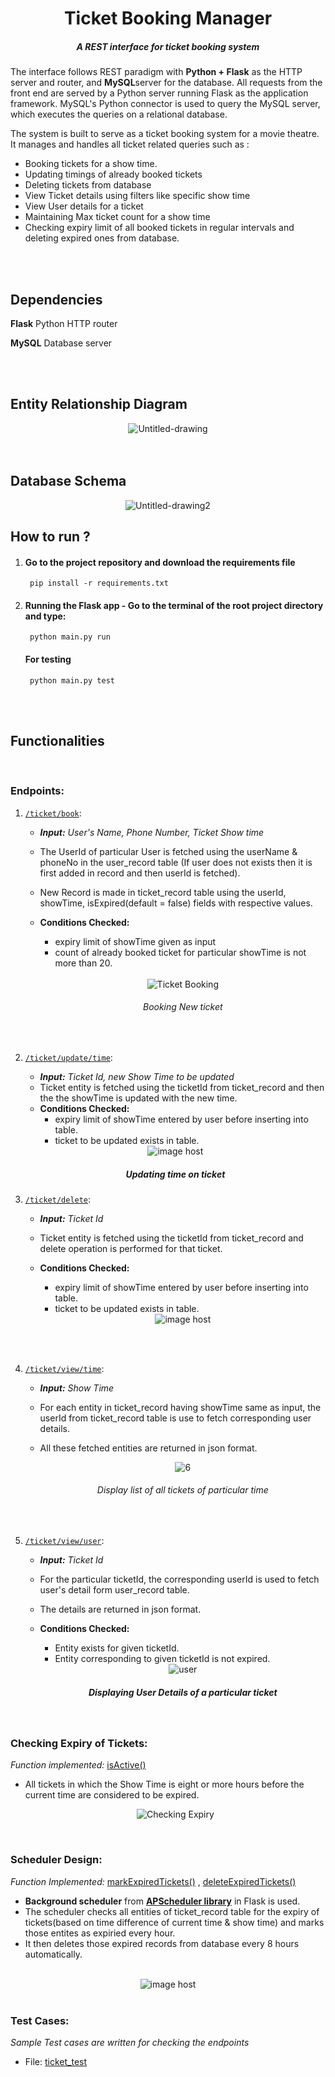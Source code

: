 <h1 align = center> Ticket Booking Manager</h1>
<h5 align = center>A REST interface for ticket booking system</h5>
The interface follows REST paradigm with <b>Python + Flask</B> as the HTTP server and router, and <b>MySQL</b>server for the database. All requests from the front end are served by a Python server running Flask as the application framework. MySQL's Python connector is used to query the MySQL server, which executes the queries on a relational database.

The system is built to serve as a ticket booking system for a movie theatre. It manages and handles all ticket related queries such as :
<ul>
<li>	Booking tickets for a show time.
<li>	Updating timings of already booked tickets
<li>	Deleting tickets from database
<li>   	View Ticket details using filters like specific show time
<li>	View User details for a ticket
<li>	Maintaining  Max ticket count for a show time
<li>	Checking expiry limit of all booked tickets in regular intervals and deleting expired ones from database. 
</ul>  
 
 <br>
 
 <br>
  
## Dependencies
**Flask** Python HTTP router

**MySQL** Database server

<br>
<br>

  
 ##  Entity Relationship Diagram
 <div align="center">
	
 <img src="https://i.ibb.co/MSkpsYG/Untitled-drawing.png" alt="Untitled-drawing" border="0">

</div>
 
 <br>
 <br>
 
 ## Database Schema
 <div align="center">

<img src="https://i.ibb.co/2sQz2TB/Untitled-drawing2.png" alt="Untitled-drawing2" border="0">

</div>

## How to run ?
1. #### Go to the project repository and download the requirements file 
		pip install -r requirements.txt
2. #### Running the Flask app - Go to the terminal of the root project directory and type:
		python main.py run

   #### For testing
   		python main.py test

<br>

<br>

## Functionalities

<br>

### Endpoints:

 1.  [`/ticket/book`](https://github.com/anviti06/Ticket-Booking-System-API/blob/61da8f906b3ddb4c38ce65b03ac43de687fd1550/app/controller/ticket_api.py#L20):  
	 - ***Input:** User's Name, Phone Number, Ticket Show time*
	 -  The UserId of particular User is fetched using the userName & phoneNo in the user_record table (If user does not exists then it is first added in record and then userId is fetched).
	 - New Record is made in ticket_record table using the userId, showTime, isExpired(default = false) fields with respective values.
	 - **Conditions Checked:** 
		 - expiry limit of showTime given as input
		 - count of already booked ticket for particular showTime is not more than 20.  

		<br>
		<div align="center">
		
		<img src="https://i.ibb.co/580Tstr/1.png" alt="Ticket Booking" border="0" title = " Ticket Booking" >
		
		<h6 align = center >Booking New ticket</h6>
		</div>

		<br>
		

 2. [`/ticket/update/time`](https://github.com/anviti06/Ticket-Booking-System-API/blob/61da8f906b3ddb4c38ce65b03ac43de687fd1550/app/controller/ticket_api.py#L37):
	 - ***Input:** Ticket Id, new Show Time to be updated*
	 -  Ticket entity is fetched using the ticketId from ticket_record and then the the showTime is updated with the new time.
	 - **Conditions Checked:** 
		 - expiry limit of showTime entered by user before inserting into table.
		 - ticket to be updated exists in table.  
		
	<div align="center">
		
	<img src="https://images2.imgbox.com/17/03/NZGYE0Ac_o.png" alt="image host"/>
	
	<h5> Updating time on ticket
		
	</div>
		 
	 
 3. [`/ticket/delete`](https://github.com/anviti06/Ticket-Booking-System-API/blob/61da8f906b3ddb4c38ce65b03ac43de687fd1550/app/controller/ticket_api.py#L53):
	 - ***Input:** Ticket Id*
	 -  Ticket entity is fetched using the ticketId from ticket_record and delete operation is performed for that ticket.
	 - **Conditions Checked:** 
		 - expiry limit of showTime entered by user before inserting into table.
		 - ticket to be updated exists in table.  
		 
		 <div align ="center">
		 
		 <img src="https://images2.imgbox.com/c5/11/Po0LHqFZ_o.png" alt="image host"/>
		 
		 </div>
		
		<br>

<br>

 4. [`/ticket/view/time`](https://github.com/anviti06/Ticket-Booking-System-API/blob/61da8f906b3ddb4c38ce65b03ac43de687fd1550/app/controller/ticket_api.py#L70):
	 - ***Input:** Show Time*
	 -  For each entity in ticket_record having showTime same as input, the userId from ticket_record table is use to fetch corresponding user details. 
	 - All these fetched entities are returned in json format.   

		<div align = "center">
		
		<img src="https://i.ibb.co/S7P9bMC/6.png" alt="6" border="0">
		
		
		 <h6 align = center>Display list of all tickets of particular time</h6>
		
		</div>

<br>


 5. [`/ticket/view/user`](https://github.com/anviti06/Ticket-Booking-System-API/blob/61da8f906b3ddb4c38ce65b03ac43de687fd1550/app/controller/ticket_api.py#L86):
 	 - ***Input:** Ticket Id*
	 -  For the particular ticketId, the corresponding userId is used to fetch user's detail form user_record table.
	 - The details are returned in json format.  
	 - **Conditions Checked:** 
		 - Entity exists for given ticketId.
		 - Entity corresponding to given ticketId is not expired.  
		 
		 <div align="center">
		 
		 <img src="https://i.ibb.co/mNrgfSs/user.png" alt="user" border="0">
		 
		 <h5> Displaying User Details of a particular ticket</h5>
		 
		 </div>

<br>

### Checking Expiry of Tickets:
*Function implemented:* [isActive()](https://github.com/anviti06/Ticket-Booking-System-API/blob/61da8f906b3ddb4c38ce65b03ac43de687fd1550/app/services/expiry_check.py#L8) 
- All tickets in which the Show Time is eight or more hours before the current time are considered to be expired.
	
	<div align = "center" >
	
	<img src="https://i.ibb.co/54pGkSW/4.png" alt="Checking Expiry" border="0">
	
	</div>
<br>

### Scheduler Design:
*Function Implemented:* [markExpiredTickets()](https://github.com/anviti06/Ticket-Booking-System-API/blob/61da8f906b3ddb4c38ce65b03ac43de687fd1550/app/utilites/scheduler_jobs.py#L5) , [deleteExpiredTickets()](https://github.com/anviti06/Ticket-Booking-System-API/blob/61da8f906b3ddb4c38ce65b03ac43de687fd1550/app/utilites/scheduler_jobs.py#L14)
- **Background scheduler** from **[APScheduler library](https://apscheduler.readthedocs.io/en/stable/userguide.html)** in Flask is used.
- The scheduler checks all entities of ticket_record table for the expiry of tickets(based on time difference of current time & show time) and marks those entites as expiried every hour.
- It then deletes those expired records from database every 8 hours automatically.

<br>

<div align ="center">
	
<img src="https://images2.imgbox.com/29/32/0eVkKjBy_o.png" alt="image host"/>
	
</div>

<br>

### Test Cases:
*Sample Test cases are written for checking the endpoints*
 - File: [ticket_test](https://github.com/anviti06/Ticket-Booking-System-API/blob/61da8f906b3ddb4c38ce65b03ac43de687fd1550/app/test/ticket_test.py#L1)
